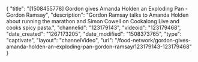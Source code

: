 {
    "title": "[1508455778] Gordon gives Amanda Holden an Exploding Pan - Gordon Ramsay",
    "description": "Gordon Ramsay talks to Amanda Holden about running the marathon and Simon Cowell on Cookalong Live and cooks spicy pasta.",
    "channelid": "123179143",
    "videoid": "123179468",
    "date_created": "1267173205",
    "date_modified": "1508373765",
    "type": "captivate",
    "layout": "channelVideo",
    "url": "\/food-network\/gordon-gives-amanda-holden-an-exploding-pan-gordon-ramsay\/123179143-123179468"
}